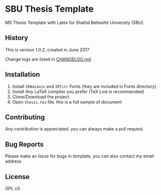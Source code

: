 # SBU Thesis Template
MS Thesis Template with Latex for Shahid Beheshti University (SBU).  

## History
This is version 1.0.2, created in June 2017

Change logs are listed in [CHANGELOG.md](CHANGELOG.md)

## Installation
1. Install `IRNazanin` and `IRTitr` Fonts (they are included in Fonts directory)
2. Install Any LaTeX compiler you prefer (TeX Live is recommended)
3. Clone/Download the project.
4. Open `thesis.tex` file. this is a full sample of document

## Contributing
Any contribution is appreciated. you can always make a pull request.

## Bug Reports
Please make an Issue for bugs in template, you can also contact my email address

## License
GPL v3.
